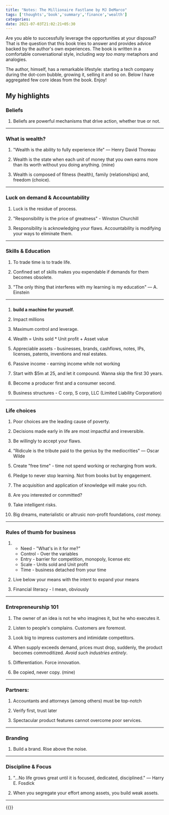 ```yaml
---
title: "Notes: The Millionaire Fastlane by MJ DeMarco"
tags: ['thoughts','book','summary','finance','wealth']
categories: 
date: 2021-07-03T21:02:21+05:30
---    
```


Are you able to successfully leverage the opportunities at your disposal? That is the question that this book tries to answer and provides advice backed by the author's own experiences. The book is written in a comfortable conversational style, including _way too many_ metaphors and analogies.   

The author, himself, has a remarkable lifestyle: starting a tech company during the dot-com bubble, growing it, selling it and so on. Below I have aggregated few core ideas from the book. Enjoy!   

## My highlights   

### Beliefs   
1. Beliefs are powerful mechanisms that drive action, whether true or not.   

--- 

### What is wealth?  

1. "Wealth is the ability to fully experience life" &mdash; Henry David Thoreau  

2. Wealth is the state when each unit of money that you own earns more than its worth without you doing anything. (mine) 

3. Wealth is composed of fitness (health), family (relationships) and, freedom (choice).   

---
### Luck on demand &amp; Accountability   

1. Luck is the residue of process.  

2. "Responsibility is the price of greatness" - Winston Churchill  

3. Responsibility is acknowledging your flaws. Accountability is modifying your ways to eliminate them.   

---   
### Skills &amp; Education

1. To trade time is to trade life.   

2. Confined set of skills makes you expendable if demands for them becomes obsolete.   

3. "The only thing that interferes with my learning is my education" &mdash; A. Einstein  

---  

### 

1. **build a machine for yourself.**

2. Impact millions 

3. Maximum control and leverage.  

4. Wealth = Units sold * Unit profit + Asset value  

5. Appreciable assets - businesses, brands, cashflows, notes, IPs, licenses, patents, inventions and real estates.   

6. Passive income - earning income while not working   

7. Start with $5m at 25, and let it compound. Wanna skip the first 30 years. 

8. Become a producer first and a consumer second.   
 
9. Business structures - C corp, S corp, LLC (Limited Liability Corporation)  

---
### Life choices

1. Poor choices are the leading cause of poverty.  

2. Decisions made early in life are most impactful and irreversible.   

3. Be willingly to accept your flaws.  

4. "Ridicule is the tribute paid to the genius by the mediocrities" &mdash; Oscar Wilde  

5. Create "free time" - time not spend working or recharging from work.  

6. Pledge to never stop learning. Not from books but by engagement.  

7. The acquisition and application of knowledge will make you rich.  

8. Are you interested or committed?  

9. Take intelligent risks.  

10. Big dreams, materialistic or altrusic non-profit foundations, _cost money._  

--- 
### Rules of thumb for business   

1. - Need - "What's in it for me?"    
    - Control - Over the variables     
    - Entry - barrier for competition, monopoly, license etc  
    - Scale - Units sold and Unit profit   
    - Time - business detached from your time  

2. Live below your means with the intent to expand your means 

3. Financial literacy - I mean, obviously   

--- 
### Entrepreneurship 101   

1. The owner of an idea is not he who imagines it, but he who executes it.  

2. Listen to people's complains. Customers are foremost.  

3. Look big to impress customers and intimidate competitors. 

4. When supply exceeds demand, prices must drop, suddenly, the product becomes commoditized. _Avoid such industries entirely_.  

5. Differentiation. Force innovation.    

6. Be copied, never copy. (mine)  
--- 
### Partners:

1. Accountants and attorneys (among others) must be top-notch  

2. Verify first, trust later

3. Spectacular product features cannot overcome poor services.  

---
### Branding   

1. Build a brand. Rise above the noise.   

---
### Discipline &amp; Focus   

1. "...No life grows great until it is focused, dedicated, disciplined." &mdash; Harry E. Fosdick  

2. When you segregate your effort among assets, you build weak assets.  

---

{{<card>}}

